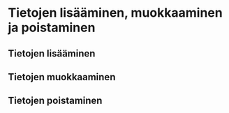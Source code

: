 # Tietojen lisääminen, muokkaaminen ja poistaminen

## Tietojen lisääminen

## Tietojen muokkaaminen

## Tietojen poistaminen


